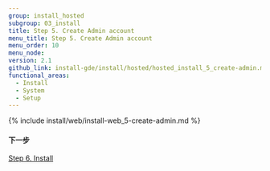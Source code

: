 ```yaml
---
group: install_hosted
subgroup: 03_install
title: Step 5. Create Admin account
menu_title: Step 5. Create Admin account
menu_order: 10
menu_node:
version: 2.1
github_link: install-gde/install/hosted/hosted_install_5_create-admin.md
functional_areas:
  - Install
  - System
  - Setup
---
```


{% include install/web/install-web_5-create-admin.md %}

#### 下一步
<a href="{{ page.baseurl }}/install-gde/install/hosted/hosted_install_6_install.html">Step 6. Install</a>
